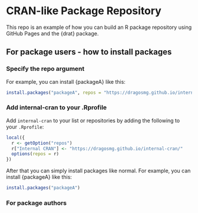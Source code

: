
<!-- README.md is generated from README.Rmd. Please edit that file -->
<!-- badges: start -->
<!-- badges: end -->

# CRAN-like Package Repository

This repo is an example of how you can build an R package repository
using GitHub Pages and the {drat} package.

## For package users - how to install packages

### Specify the repo argument

For example, you can install {packageA} like this:

``` r
install.packages("packageA", repos = "https://dragosmg.github.io/internal-cran/")
```

### Add internal-cran to your .Rprofile

Add `internal-cran` to your list or repositories by adding the following
to your `.Rprofile`:

``` r
local({
  r <- getOption("repos")
  r["Internal CRAN"] <- "https://dragosmg.github.io/internal-cran/"
  options(repos = r)
})
```

After that you can simply install packages like normal. For example, you
can install {packageA} like this:

``` r
install.packages("packageA")
```

### For package authors
